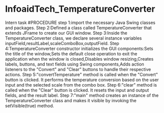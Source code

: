 # InfoaidTech_TemperatureConverter
Intern task #PROCEDURE 
step 1:import the necessary Java Swing classes and packages.
Step 2:Defined a class called TemperatureConverter that extends JFrame to create our GUI window.
Step 3:Inside the TemperatureConverter class, we declare several instance variables inputField,resultLabel,scaleComboBox,outputField.
Step 4:TemperatureConverter constructor initializes the GUI components:Sets the title of the window,Sets the default close operation to exit the application when the window is closed,Disables window resizing,Creates labels, buttons, and text fields using Swing components,Adds action listeners to the "Convert" and "Clear" buttons to handle their respective actions. 
Step 5:"convertTemperature" method is called when the "Convert" button is clicked. It performs the temperature conversion based on the user input and the selected scale from the combo box.
Step 6:"clear" method is called when the "Clear" button is clicked. It resets the input and output fields, and the result label. 
Step 7:"main" method creates an instance of the TemperatureConverter class and makes it visible by invoking the setVisible(true) method.

